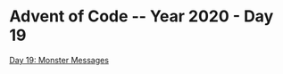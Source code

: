 # Advent of Code -- Year 2020 - Day 19

[Day 19: Monster Messages](https://adventofcode.com/2020/day/19)
